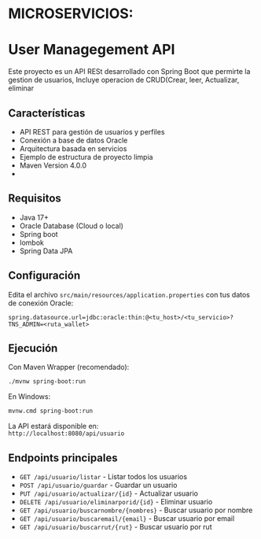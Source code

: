 ﻿# MICROSERVICIOS:
 # User  Managegement API
 Este proyecto es un API RESt desarrollado con Spring Boot que permirte la gestion de usuarios, Incluye operacion de CRUD(Crear, leer, Actualizar, eliminar
 
 
## Características

- API REST para gestión de usuarios y perfiles
- Conexión a base de datos Oracle
- Arquitectura basada en servicios
- Ejemplo de estructura de proyecto limpia
- Maven Version 4.0.0
- 
## Requisitos

- Java 17+
- Oracle Database (Cloud o local)
- Spring boot
- lombok
- Spring Data JPA

## Configuración

Edita el archivo `src/main/resources/application.properties` con tus datos de conexión Oracle:

```properties
spring.datasource.url=jdbc:oracle:thin:@<tu_host>/<tu_servicio>?TNS_ADMIN=<ruta_wallet>

```

## Ejecución

Con Maven Wrapper (recomendado):

```bash
./mvnw spring-boot:run
```
En Windows:
```bash
mvnw.cmd spring-boot:run
```

La API estará disponible en:  
`http://localhost:8080/api/usuario`

## Endpoints principales

- `GET /api/usuario/listar` - Listar todos los usuarios
- `POST /api/usuario/guardar` - Guardar un usuario
- `PUT /api/usuario/actualizar/{id}` - Actualizar usuario
- `DELETE /api/usuario/eliminarporid/{id}` - Eliminar usuario
- `GET /api/usuario/buscarnombre/{nombres}` - Buscar usuario por nombre
- `GET /api/usuario/buscaremail/{email}` - Buscar usuario por email
- `GET /api/usuario/buscarrut/{rut}` - Buscar usuario por rut









 

